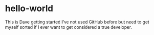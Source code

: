 # hello-world
This is Dave getting started
I've not used GitHub before but need to get myself sorted if I ever want to get considered a true developer.
